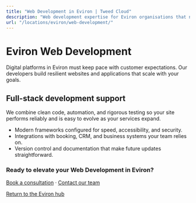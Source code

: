 ```yaml
---
title: "Web Development in Eviron | Tweed Cloud"
description: "Web development expertise for Eviron organisations that need dependable platforms."
url: "/locations/eviron/web-development/"
---
```


# Eviron Web Development

Digital platforms in Eviron must keep pace with customer expectations. Our developers build resilient websites and applications that scale with your goals.

## Full-stack development support

We combine clean code, automation, and rigorous testing so your site performs reliably and is easy to evolve as your services expand.

- Modern frameworks configured for speed, accessibility, and security.
- Integrations with booking, CRM, and business systems your team relies on.
- Version control and documentation that make future updates straightforward.

### Ready to elevate your Web Development in Eviron?

[Book a consultation](/consultation/) · [Contact our team](/contact/)

[Return to the Eviron hub](/locations/eviron/)
